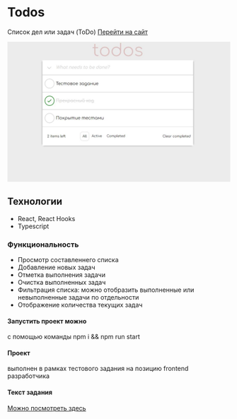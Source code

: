 # Todos
Список дел или задач (ToDo) [Перейти на сайт](https://r2u1s.github.io/mb-test/) 

![screenshot](https://github.com/R2u1s/mb-test/blob/main/src/images/gh-pages.JPG)
## Технологии
* React, React Hooks
* Typescript
### Функциональность
* Просмотр составленнего списка
* Добавление новых задач
* Отметка выполнения задачи
* Очистка выполненных задач
* Фильтрация списка: можно отобразить выполненные или невыполненные задачи по отдельности
* Отображение количества текущих задач
#### Запустить проект можно
с помощью команды npm i && npm run start
#### Проект
выполнен в рамках тестового задания на позицию frontend разработчика
#### Текст задания
[Можно посмотреть здесь](https://docs.google.com/document/d/15QkApDkQqtzLSVW7Fpyluwj-BvUIHFXBjvvFCe77Aaw/edit?tab=t.0#heading=h.zavj7sd1thwb)